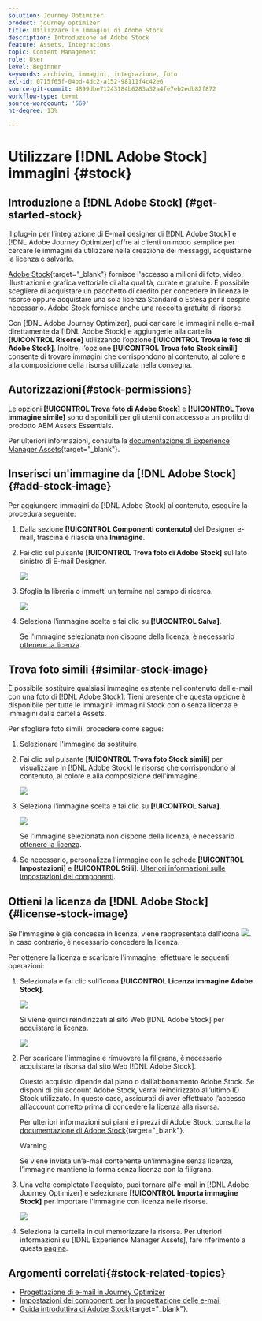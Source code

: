 ```yaml
---
solution: Journey Optimizer
product: journey optimizer
title: Utilizzare le immagini di Adobe Stock
description: Introduzione ad Adobe Stock
feature: Assets, Integrations
topic: Content Management
role: User
level: Beginner
keywords: archivio, immagini, integrazione, foto
exl-id: 0715f65f-04bd-4dc2-a152-98111f4c42e6
source-git-commit: 4899dbe71243184b6283a32a4fe7eb2edb82f872
workflow-type: tm+mt
source-wordcount: '569'
ht-degree: 13%

---
```


# Utilizzare [!DNL Adobe Stock] immagini {#stock}

## Introduzione a [!DNL Adobe Stock] {#get-started-stock}

Il plug-in per l’integrazione di E-mail designer di [!DNL Adobe Stock] e [!DNL Adobe Journey Optimizer] offre ai clienti un modo semplice per cercare le immagini da utilizzare nella creazione dei messaggi, acquistarne la licenza e salvarle.

[Adobe Stock](https://helpx.adobe.com/stock/get-started.html){target="_blank"} fornisce l&#39;accesso a milioni di foto, video, illustrazioni e grafica vettoriale di alta qualità, curate e gratuite. È possibile scegliere di acquistare un pacchetto di credito per concedere in licenza le risorse oppure acquistare una sola licenza Standard o Estesa per il cespite necessario. Adobe Stock fornisce anche una raccolta gratuita di risorse.

Con [!DNL Adobe Journey Optimizer], puoi caricare le immagini nelle e-mail direttamente da [!DNL Adobe Stock] e aggiungerle alla cartella **[!UICONTROL Risorse]** utilizzando l’opzione **[!UICONTROL Trova le foto di Adobe Stock]**. Inoltre, l’opzione **[!UICONTROL Trova foto Stock simili]** consente di trovare immagini che corrispondono al contenuto, al colore e alla composizione della risorsa utilizzata nella consegna.

## Autorizzazioni{#stock-permissions}

Le opzioni **[!UICONTROL Trova foto di Adobe Stock]** e **[!UICONTROL Trova immagine simile]** sono disponibili per gli utenti con accesso a un profilo di prodotto AEM Assets Essentials.

Per ulteriori informazioni, consulta la [documentazione di Experience Manager Assets](https://experienceleague.adobe.com/docs/experience-manager-assets-essentials/help/get-started-admins/deploy-administer.html#add-users-to-essentials){target="_blank"}.

## Inserisci un&#39;immagine da [!DNL Adobe Stock] {#add-stock-image}

Per aggiungere immagini da [!DNL Adobe Stock] al contenuto, eseguire la procedura seguente:

1. Dalla sezione **[!UICONTROL Componenti contenuto]** del Designer e-mail, trascina e rilascia una **Immagine**.

1. Fai clic sul pulsante **[!UICONTROL Trova foto di Adobe Stock]** sul lato sinistro di E-mail Designer.

   ![](assets/stock-find-photos.png)

1. Sfoglia la libreria o immetti un termine nel campo di ricerca.

   ![](assets/stock-select-from-lib.png)

1. Seleziona l&#39;immagine scelta e fai clic su **[!UICONTROL Salva]**.

   Se l&#39;immagine selezionata non dispone della licenza, è necessario [ottenere la licenza](#license-stock-image).

## Trova foto simili {#similar-stock-image}

È possibile sostituire qualsiasi immagine esistente nel contenuto dell&#39;e-mail con una foto di [!DNL Adobe Stock]. Tieni presente che questa opzione è disponibile per tutte le immagini: immagini Stock con o senza licenza e immagini dalla cartella Assets.

Per sfogliare foto simili, procedere come segue:

1. Selezionare l&#39;immagine da sostituire.
1. Fai clic sul pulsante **[!UICONTROL Trova foto Stock simili]** per visualizzare in [!DNL Adobe Stock] le risorse che corrispondono al contenuto, al colore e alla composizione dell&#39;immagine.

   ![](assets/stock-similar.png)

1. Seleziona l&#39;immagine scelta e fai clic su **[!UICONTROL Salva]**.

   ![](assets/stock-similar-results.png)

   Se l&#39;immagine selezionata non dispone della licenza, è necessario [ottenere la licenza](#license-stock-image).

1. Se necessario, personalizza l&#39;immagine con le schede **[!UICONTROL Impostazioni]** e **[!UICONTROL Stili]**. [Ulteriori informazioni sulle impostazioni dei componenti](../email/content-components.md).

## Ottieni la licenza da [!DNL Adobe Stock] {#license-stock-image}

Se l&#39;immagine è già concessa in licenza, viene rappresentata dall&#39;icona ![](assets/stock_10.png). In caso contrario, è necessario concedere la licenza.

Per ottenere la licenza e scaricare l&#39;immagine, effettuare le seguenti operazioni:

1. Selezionala e fai clic sull&#39;icona **[!UICONTROL Licenza immagine Adobe Stock]**.

   ![](assets/stock-license-icon.png)

   Si viene quindi reindirizzati al sito Web [!DNL Adobe Stock] per acquistare la licenza.

   ![](assets/stock-license-photo.png)

1. Per scaricare l&#39;immagine e rimuovere la filigrana, è necessario acquistare la risorsa dal sito Web [!DNL Adobe Stock].

   Questo acquisto dipende dal piano o dall’abbonamento Adobe Stock. Se disponi di più account Adobe Stock, verrai reindirizzato all’ultimo ID Stock utilizzato. In questo caso, assicurati di aver effettuato l’accesso all’account corretto prima di concedere la licenza alla risorsa.

   Per ulteriori informazioni sui piani e i prezzi di Adobe Stock, consulta la [documentazione di Adobe Stock](https://stock.adobe.com/plans){target="_blank"}.

   >[!WARNING]
   > Se viene inviata un’e-mail contenente un’immagine senza licenza, l’immagine mantiene la forma senza licenza con la filigrana.

1. Una volta completato l&#39;acquisto, puoi tornare all&#39;e-mail in [!DNL Adobe Journey Optimizer] e selezionare **[!UICONTROL Importa immagine Stock]** per importare l&#39;immagine con licenza nelle risorse.

   ![](assets/stock_6.png)

1. Seleziona la cartella in cui memorizzare la risorsa. Per ulteriori informazioni su [!DNL Experience Manager Assets], fare riferimento a questa [pagina](assets.md#get-started-assets).

## Argomenti correlati{#stock-related-topics}

* [Progettazione di e-mail in Journey Optimizer](../email/get-started-email-design.md)
* [Impostazioni dei componenti per la progettazione delle e-mail](../email/content-components.md)
* [Guida introduttiva di Adobe Stock](https://helpx.adobe.com/stock/get-started.html){target="_blank"}.

